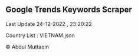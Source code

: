 

## Google Trends Keywords Scraper 
 
Last Update 24-12-2022 , 23:20:22

Country List :
VIETNAM.json



© Abdul Muttaqin 
